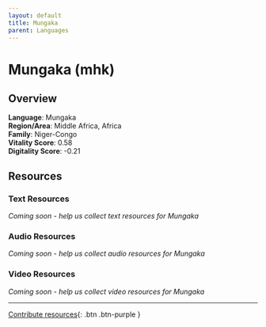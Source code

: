 ```yaml
---
layout: default
title: Mungaka
parent: Languages
---
```


# Mungaka (mhk)

## Overview

**Language**: Mungaka  
**Region/Area**: Middle Africa, Africa  
**Family**: Niger-Congo  
**Vitality Score**: 0.58  
**Digitality Score**: -0.21  

## Resources

### Text Resources
*Coming soon - help us collect text resources for Mungaka*

### Audio Resources
*Coming soon - help us collect audio resources for Mungaka*

### Video Resources
*Coming soon - help us collect video resources for Mungaka*

---

[Contribute resources](https://fairtrain.github.io/){: .btn .btn-purple }
